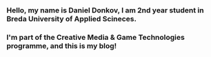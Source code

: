 ### Hello, my name is Daniel Donkov, I am 2nd year student in Breda University of Applied Scineces.
### I'm part of the Creative Media & Game Technologies programme, and this is my blog!



